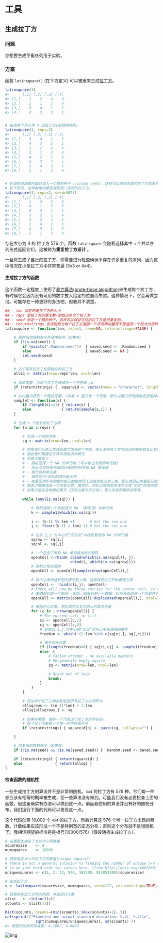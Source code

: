 # 工具

## 生成拉丁方

### 问题

你想要生成平衡序列用于实验。

### 方案

函数 `latinsquare()` (在下方定义) 可以被用来生成[拉丁方](https://baike.baidu.com/item/%E6%8B%89%E4%B8%81%E6%96%B9%E8%AE%BE%E8%AE%A1/8707472)。

```R
latinsquare(4)
#>      [,1] [,2] [,3] [,4]
#> [1,]    1    2    4    3
#> [2,]    2    1    3    4
#> [3,]    3    4    1    2
#> [4,]    4    3    2    1


# 生成两个大小为 4 的拉丁方(按顺序排列)
latinsquare(4, reps=2)
#>      [,1] [,2] [,3] [,4]
#> [1,]    3    4    1    2
#> [2,]    4    3    2    1
#> [3,]    1    2    4    3
#> [4,]    2    1    3    4
#> [5,]    4    2    1    3
#> [6,]    2    3    4    1
#> [7,]    1    4    3    2
#> [8,]    3    1    2    4


# 在调用该函数时最好加入一个随机种子 (random seed)，这样可以使得生成的拉丁方具有可重复性。 
# 如下所示，这样做每次都会得到同一序列的拉丁方。
latinsquare(4, reps=2, seed=5873)
#>      [,1] [,2] [,3] [,4]
#> [1,]    1    4    2    3
#> [2,]    4    1    3    2
#> [3,]    2    3    4    1
#> [4,]    3    2    1    4
#> [5,]    3    2    4    1
#> [6,]    1    4    2    3
#> [7,]    4    3    1    2
#> [8,]    2    1    3    4

```

存在大小为 4 的 拉丁方 576 个。函数 `latinsquare` 会随机选择其中 `n` 个并以序列形式返回它们。这被称为**重复拉丁方设计** 。

一旦你生成了自己的拉丁方，你需要进行检查确保不存在许多重复的序列，因为这中情况在小型拉丁方中非常普遍 (3x3 or 4x4)。

#### 生成拉丁方的函数

这个函数一定程度上使用了[暴力算法(brute-force algorithm)](http://www-igm.univ-mlv.fr/~lecroq/string/node3.html)来生成每个拉丁方，有时候它会因为没有可用的数字放入给定的位置而失败。这种情况下，它会再做尝试。可能存在一种更好的办法吧，但我并不清楚。

```R
## - len 指定的是拉丁方的大小
## - reps 是拉丁方的重复数-即给出多少个拉丁方
## - seed 给定一个随机种子，这样可以保证生成的拉丁方是可重复的。
## - returnstrings 告诉函数为每个拉丁方返回一个字符串向量而不是返回一个巨大的矩阵，这个参数可以用来检查生成拉丁方的随机性。  
latinsquare <- function(len, reps=1, seed=NA, returnstrings=FALSE) {

    # 保存旧的随机种子并使用新的（如果有）
    if (!is.na(seed)) {
        if (exists(".Random.seed"))  { saved.seed <- .Random.seed }
        else                         { saved.seed <- NA }
        set.seed(seed)
    }
    
    # 这个矩阵包含了全部独立的拉丁方
    allsq <- matrix(nrow=reps*len, ncol=len)
    
    # 如果需要，为每个拉丁方阵储存一个字符串 id 
    if (returnstrings) {  squareid <- vector(mode = "character", length = reps) }

    # 从向量中获取一个随机元素。(如果 x 里只有一个元素，那么内置的示例函数会很诡异地发生不一样的运行）
    sample1 <- function(x) {
        if (length(x)==1) { return(x) }
        else              { return(sample(x,1)) }
    }
    
    # 生成 n 个独立的拉丁方阵
    for (n in 1:reps) {

        # 生成一个空的方阵
        sq <- matrix(nrow=len, ncol=len) 

        # 如果我们从左上角开始依次填满这个方阵，那么某些拉丁方阵出现的概率就会比其他的大
        # 因此我们需要在方阵中随机序列填充
        # 步骤大概如下：
        # - 随机选择一个 NA 的单元格 (可以称之为目标单元格)
        # - 找出与目标单元格同行或同列的所有 NA 单元格
        # - 填充目标单元格
        # - 填充同行/同列的其他单元格
        # - 如果因为所有的数字都已被使用而无法继续填充单元格，那么就退出并重新开始填充一个新的方阵。
        # 简言之就是选择一个空单元格，填充它。然后以随机顺序填充与其“交叉”的其他空单元格。
        # 如果只是完全地随机填充（没有沿着交叉方向），那么失败的概率非常高。
        
        while (any(is.na(sq))) {

            # 随机选择一个当前值为 NA （缺失值）的单元格
            k <- sample1(which(is.na(sq)))
            
            i <- (k-1) %% len +1       # Get the row num
            j <- floor((k-1) / len) +1 # Get the col num
            
            # 在以 i,j 为中心的“交叉点”中找到其他为 NA 的单元格
            sqrow <- sq[i,]
            sqcol <- sq[,j]

            # 一个包含了所有 NA 单元格坐标的矩阵
            openCell <-rbind( cbind(which(is.na(sqcol)), j),
                              cbind(i, which(is.na(sqrow))))
            # 随机化填充顺序
            openCell <- openCell[sample(nrow(openCell)),]
            
            # 将中心单元格放到列表的最上面，这样保证从它开始填充方阵
            openCell <- rbind(c(i,j), openCell)
            # There will now be three entries for the center cell, so remove duplicated entries
            # 要确保它是一个矩阵--否则，如果只是一行数据，它将会返回成一个向量并引起错误。
            openCell <- matrix(openCell[!duplicated(openCell),], ncol=2)

            # 填充中心位置，然后填充交叉方向上的其他空格
            for (c in 1:nrow(openCell)) {
                # The current cell to fill
                ci <- openCell[c,1]
                cj <- openCell[c,2]
                # 获取以 i,j 为中心的“交叉”方向上中未使用的数字
                freeNum <- which(!(1:len %in% c(sq[ci,], sq[,cj])))

                # 填充这些位置
                if (length(freeNum)>0) { sq[ci,cj] <- sample1(freeNum) }
                else  {
                    # Failed attempt - no available numbers
                    # Re-generate empty square
                    sq <- matrix(nrow=len, ncol=len)

                    # Break out of loop
                    break;
                }
            }
        }
        
        # 将这单个拉丁方储存到包含所有拉丁方的矩阵中
        allsqrows <- ((n-1)*len) + 1:len
        allsq[allsqrows,] <- sq
        
        # 如果有需要，储存一个代表这个拉丁方的字符串。
        # 每个拉丁方都有一个唯一的字符串代号
        if (returnstrings) { squareid[n] <- paste(sq, collapse="") }

    }

    # 恢复旧的随机种子（如果有）
    if (!is.na(seed) && !is.na(saved.seed)) { .Random.seed <- saved.seed }

    if (returnstrings) { return(squareid) }
    else               { return(allsq) }
}

```

#### 检查函数的随机性

一些生成拉丁方的算法并不是非常的随机。`4x4` 的拉丁方有 576 种，它们每一种都应该有相等的概率被生成，但一些算法没有做到。可能我们没有必要检查上面的函数，但这里确实有办法可以做到这一点。前面我使用的算法并没有好的随机分布，我们运行下面的代码可以发现这一点。

这个代码创建 10,000 个 `4x4` 的拉丁方，然后计算这 576 个唯一拉丁方出现的频数。计数结果应该形成一个不是特别宽的正态分布；否则这个分布就不是很随机了。我相信期望的标准差是根号(10000/576)（假设随机生成拉丁方）。

```R
# 设置要生成拉丁方的大小和数量
squaresize    <- 4
numsquares    <- 10000

# 获取指定大小的拉丁方的数量(unique square?)
# There is not a general solution to finding the number of unique nxn squares
# so we just hard-code the values here. (From http://oeis.org/A002860)
uniquesquares <- c(1, 2, 12, 576, 161280, 812851200)[squaresize]

# 生成拉丁方
s <- latinsquare(squaresize, numsquares, seed=122, returnstrings=TRUE)

# 获取所有拉丁方阵的列表，并且进行计数
slist   <- rle(sort(s))
scounts <- slist[[1]]

hist(scounts, breaks=(min(scounts):(max(scounts)+1)-.5))
cat(sprintf("Expected and actual standard deviation: %.4f, %.4f\n",
              sqrt(numsquares/uniquesquares), sd(scounts) ))
#> 期望和实际的标准差: 4.1667, 4.0883
```

![img](http://upload-images.jianshu.io/upload_images/3884693-b79269fb8d324316.png?imageMogr2/auto-orient/strip%7CimageView2/2/w/1240)
